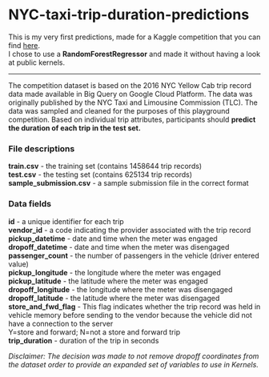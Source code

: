 # NYC-taxi-trip-duration-predictions

This is my very first predictions, made for a Kaggle competition that you can find [here](https://www.kaggle.com/c/nyc-taxi-trip-duration).  
I chose to use a **RandomForestRegressor** and made it without having a look at public kernels.

---

The competition dataset is based on the 2016 NYC Yellow Cab trip record data made available in Big Query on Google Cloud Platform. The data was originally published by the NYC Taxi and Limousine Commission (TLC). The data was sampled and cleaned for the purposes of this playground competition. Based on individual trip attributes, participants should **predict the duration of each trip in the test set.**

### File descriptions

**train.csv** - the training set (contains 1458644 trip records)  
**test.csv** - the testing set (contains 625134 trip records)  
**sample_submission.csv** - a sample submission file in the correct format  

### Data fields

**id** - a unique identifier for each trip  
**vendor_id** - a code indicating the provider associated with the trip record  
**pickup_datetime** - date and time when the meter was engaged  
**dropoff_datetime** - date and time when the meter was disengaged  
**passenger_count** - the number of passengers in the vehicle (driver entered value)  
**pickup_longitude** - the longitude where the meter was engaged  
**pickup_latitude** - the latitude where the meter was engaged  
**dropoff_longitude** - the longitude where the meter was disengaged  
**dropoff_latitude** - the latitude where the meter was disengaged  
**store_and_fwd_flag** - This flag indicates whether the trip record was held in vehicle memory before sending to the vendor because the vehicle did not have a connection to the server  
Y=store and forward; N=not a store and forward trip  
**trip_duration** - duration of the trip in seconds  

*Disclaimer: The decision was made to not remove dropoff coordinates from the dataset order to provide an expanded set of variables to use in Kernels.*